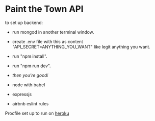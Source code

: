 # Paint the Town API

to set up backend:
* run mongod in another terminal window.
* create .env file with this as content "API_SECRET=ANYTHING_YOU_WANT" like legit anything you want.
* run "npm install".
* run "npm run dev".
* *then you're good!*



* node with babel
* expressjs
* airbnb eslint rules

Procfile set up to run on [heroku](https://devcenter.heroku.com/articles/getting-started-with-nodejs#deploy-the-app)

